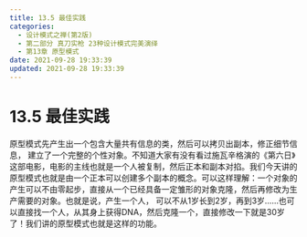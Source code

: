 ```yaml
---
title: 13.5 最佳实践
categories: 
  - 设计模式之禅(第2版)
  - 第二部分 真刀实枪 23种设计模式完美演绎
  - 第13章 原型模式
date: 2021-09-28 19:33:39
updated: 2021-09-28 19:33:39
---
```

# 13.5 最佳实践
原型模式先产生出一个包含大量共有信息的类，然后可以拷贝出副本，修正细节信息， 建立了一个完整的个性对象。不知道大家有没有看过施瓦辛格演的《第六日》这部电影，电影的主线也就是一个人被复制，然后正本和副本对掐。我们今天讲的原型模式也就是由一个正本可以创建多个副本的概念。可以这样理解：一个对象的产生可以不由零起步，直接从一个已经具备一定雏形的对象克隆，然后再修改为生产需要的对象。也就是说，产生一个人， 可以不从1岁长到2岁，再到3岁……也可以直接找一个人，从其身上获得DNA，然后克隆一个，直接修改一下就是30岁了！我们讲的原型模式也就是这样的功能。

